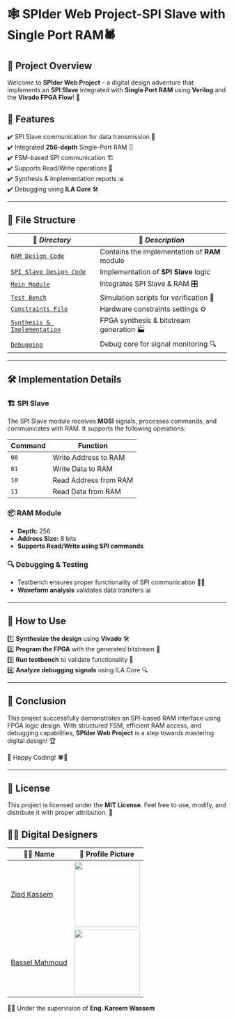 # 🕸️ SPIder Web Project-SPI Slave with Single Port RAM🕷️

## 📌 Project Overview
Welcome to **SPIder Web Project** – a digital design adventure that implements an **SPI Slave** integrated with **Single Port RAM** using **Verilog** and the **Vivado FPGA Flow**! 🚀

## 🎯 Features
✔️ SPI Slave communication for data transmission 📡  
✔️ Integrated **256-depth** Single-Port RAM 🗄️  
✔️ FSM-based SPI communication 🏗️  
✔️ Supports Read/Write operations 📝  
✔️ Synthesis & implementation reports 📊  
✔️ Debugging using **ILA Core** 🛠️

---

## 📂 File Structure
| 📁 <em>Directory</em> | 📜 <em>Description</em> |
|-------------|--------------|
| [`RAM Design Code`](./RAM.v) | Contains the implementation of **RAM** module |
| [`SPI Slave Design Code`](./SPI.v) | Implementation of **SPI Slave** logic |
| [`Main Module`](./Main_module.v) | Integrates SPI Slave & RAM 🎛️ |
| [`Test Bench`](./Main_module_tb.sv) | Simulation scripts for verification 🧪 |
| [`Constraints File`](Constraints_basys3.xdc) | Hardware constraints settings ⚙️ |
| [`Synthesis & Implementation`](./SPIder_Web_Project2.pdf) | FPGA synthesis & bitstream generation 🏭 |
| [`Debugging`](https://github.com/Ziad-1544/SPI_Slave_With_Single_Port_RAM/blob/master/Constraints_basys3.xdc#L23) | Debug core for signal monitoring 🔍 |


---

## 🛠️ Implementation Details
### 🏗️ SPI Slave
The SPI Slave module receives **MOSI** signals, processes commands, and communicates with RAM. It supports the following operations:

| Command | Function |
|---------|---------|
| `00` | Write Address to RAM |
| `01` | Write Data to RAM |
| `10` | Read Address from RAM |
| `11` | Read Data from RAM |

### 📦 RAM Module
- **Depth:** 256
- **Address Size:** 8 bits
- **Supports Read/Write using SPI commands**

### 🔍 Debugging & Testing
- Testbench ensures proper functionality of SPI communication 🧑‍🔬
- **Waveform analysis** validates data transfers 📊

---

## 🚀 How to Use
1️⃣ **Synthesize the design** using **Vivado** 🛠️  
2️⃣ **Program the FPGA** with the generated bitstream 💾  
3️⃣ **Run testbench** to validate functionality 🔬  
4️⃣ **Analyze debugging signals** using ILA Core 🔍

---

## 🎯 Conclusion
This project successfully demonstrates an SPI-based RAM interface using FPGA logic design. With structured FSM, efficient RAM access, and debugging capabilities, **SPIder Web Project** is a step towards mastering digital design! 🏆

🔹 Happy Coding! 🕷️🎯

---

## 📜 License
This project is licensed under the **MIT License**. Feel free to use, modify, and distribute it with proper attribution. 📝

## 👨‍💻 Digital Designers 

| 👨‍💻 Name | 📸 Profile Picture |
|-----------|------------------|
| [Ziad Kassem](https://github.com/Ziad-1544) | <img src="https://github.com/Ziad-1544.png" width="150"> |
| [Bassel Mahmoud](https://github.com/basselmahmoud1) | <img src="https://github.com/basselmahmoud1.png" width="150"> |

👨‍🏫 Under the supervision of **Eng. Kareem Wassem**

